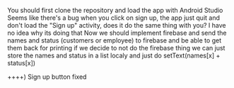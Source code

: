 You should first clone the repository and load the app with Android Studio
Seems like there's a bug when you click on sign up, the app just quit and don't load the "Sign up" activity, does it do the same thing with you? I have no idea why its doing that
Now we should implement firebase and send the names and status (customers or employee) to firebase and be able to get them back for printing
if we decide to not do the firebase thing we can just store the names and status in a list localy and just do setText(names[x] + status[x])


++++) Sign up button fixed
